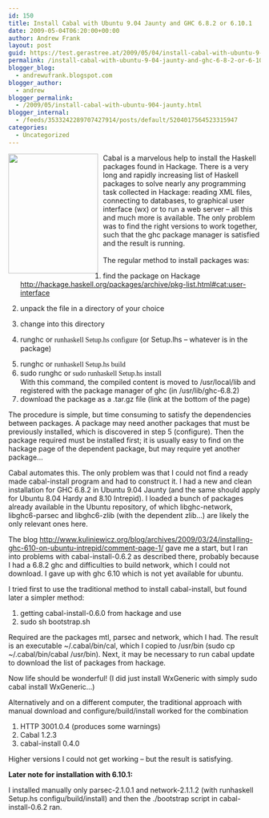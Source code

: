 ```yaml
---
id: 150
title: Install Cabal with Ubuntu 9.04 Jaunty and GHC 6.8.2 or 6.10.1
date: 2009-05-04T06:20:00+00:00
author: Andrew Frank
layout: post
guid: https://test.gerastree.at/2009/05/04/install-cabal-with-ubuntu-9-04-jaunty-and-ghc-6-8-2-or-6-10-1/
permalink: /install-cabal-with-ubuntu-9-04-jaunty-and-ghc-6-8-2-or-6-10-1/
blogger_blog:
  - andrewufrank.blogspot.com
blogger_author:
  - andrew
blogger_permalink:
  - /2009/05/install-cabal-with-ubuntu-904-jaunty.html
blogger_internal:
  - /feeds/3533242289707427914/posts/default/5204017564523315947
categories:
  - Uncategorized
---
```

<a href="http://1.bp.blogspot.com/_Z6mNar6sZs4/Sf6NLX8PK-I/AAAAAAAAABE/UEb1waUFcRY/s1600-h/CIMG8869.JPG"><img style="margin: 0pt 10px 10px 0pt; float: left; cursor: pointer; width: 179px; height: 239px;" src="http://1.bp.blogspot.com/_Z6mNar6sZs4/Sf6NLX8PK-I/AAAAAAAAABE/UEb1waUFcRY/s320/CIMG8869.JPG" alt="" id="BLOGGER_PHOTO_ID_5331854235397991394" border="0" /></a>Cabal is a marvelous help to install the Haskell packages found in Hackage. There is a very long and rapidly increasing list of Haskell packages to solve nearly any programming task collected in Hackage: reading XML files, connecting to databases, to graphical user interface (wx) or to run a web server – all this and much more is available. The only problem was to find the right versions to work together, such that the ghc package manager is satisfied and the result is running.<br /><br />The regular method to install packages was: <ol><li><p style="margin-bottom: 0in;">find the package on Hackage  <a href="http://hackage.haskell.org/packages/archive/pkg-list.html#cat:user-interface">http://hackage.haskell.org/packages/archive/pkg-list.html#cat:user-interface</a></p></li><li><p style="margin-bottom: 0in;">unpack the file in a directory of  your choice</p></li><li><p style="margin-bottom: 0in;">change into this directory   </p></li><li><p style="margin-bottom: 0in;">runghc or <span style="font-family:AlYarmook;">runhaskell  Setup.hs configure</span> (or Setup.lhs – whatever is in the  package)</p></li><li><p style="margin-bottom: 0in;">runghc or <span style="font-family:AlYarmook;">runhaskell  Setup.hs build</span></p>  </li><li>sudo runghc or <span style="font-family:AlYarmook;">sudo  runhaskell Setup.hs install</span><br />With this command, the  compiled content is moved to /usr/local/lib and registered with the  package manager of ghc (in /usr/lib/ghc-6.8.2)</li><li>download the package as a .tar.gz  file (link at the bottom of the page)</li></ol> <p style="margin-bottom: 0in;">The procedure is simple, but time consuming to satisfy the dependencies between packages. A package may need another packages that must be previously installed, which is discovered in step 5 (configure). Then the package required must be installed first; it is usually easy to find on the hackage page of the dependent package, but may require yet another package...</p> <p style="margin-bottom: 0in;">Cabal automates this. The only problem was that I could not find a ready made cabal-install program and had to construct it. I had a new and clean installation for GHC 6.8.2 in Ubuntu 9.04 Jaunty (and the same should apply for Ubuntu 8.04 Hardy and 8.10 Intrepid). I loaded a bunch of packages already available in the Ubuntu repository, of which libghc-network, libghc6-parsec and libghc6-zlib (with the dependent zlib...) are likely the only relevant ones here.  </p>  <p style="margin-bottom: 0in;">The blog <a href="http://www.kuliniewicz.org/blog/archives/2009/03/24/installing-ghc-610-on-ubuntu-intrepid/comment-page-1/">http://www.kuliniewicz.org/blog/archives/2009/03/24/installing-ghc-610-on-ubuntu-intrepid/comment-page-1/</a> gave me a start, but I ran into problems with cabal-install-0.6.2  as described there, probably because I had a 6.8.2 ghc and difficulties to build network, which I could not download. I gave up with ghc 6.10 which is not yet available for ubuntu.  </p>  <p style="margin-bottom: 0in;">I tried first to use the traditional method to install cabal-install, but found later a simpler method:<br /></p> <ol><li> getting cabal-install-0.6.0 from hackage and use</li><li> sudo sh bootstrap.sh</li></ol>    <p style="margin-bottom: 0in;">Required are the packages mtl, parsec and network, which I had. The result is an executable ~/.cabal/bin/cal, which I copied to /usr/bin (sudo cp ~/.cabal/bin/cabal /usr/bin). Next, it may be necessary to run cabal update to download the list of packages from hackage.</p> <p style="margin-bottom: 0in;">Now life should be wonderful! (I did just install WxGeneric with simply sudo cabal install WxGeneric...)</p>  <p style="margin-bottom: 0in;">Alternatively and on a different computer, the traditional approach with manual download and configure/build/install worked for the combination  </p>  <ol><li>HTTP 3001.0.4 (produces some warnings)</li><li>Cabal 1.2.3</li><li>cabal-install 0.4.0</li></ol>   <p style="margin-bottom: 0in;">Higher versions I could not get working – but the result is satisfying.<br /></p><p style="margin-bottom: 0in; font-weight: bold;">Later note for installation with 6.10.1:</p><p style="margin-bottom: 0in;">I installed manually only parsec-2.1.0.1 and network-2.1.1.2 (with runhaskell Setup.hs configu/build/install) and then the ./bootstrap script in cabal-install-0.6.2 ran.<br /></p>